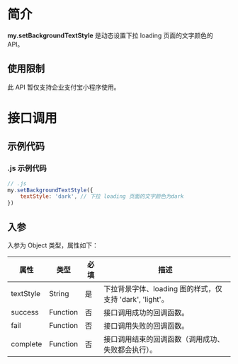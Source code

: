 
# 简介
**my.setBackgroundTextStyle** 是动态设置下拉 loading 页面的文字颜色的 API。

## 使用限制
此 API 暂仅支持企业支付宝小程序使用。

# 接口调用

## 示例代码

### .js 示例代码
```javascript
// .js
my.setBackgroundTextStyle({
    textStyle: 'dark', // 下拉 loading 页面的文字颜色为dark
})
```

## 入参
入参为 Object 类型，属性如下：

| **属性** | **类型** | **必填** | **描述** |
| --- | --- | --- | --- |
| textStyle | String | 是 | 下拉背景字体、loading 图的样式，仅支持 'dark', 'light'。 |
| success | Function | 否 | 接口调用成功的回调函数。 |
| fail | Function | 否 | 接口调用失败的回调函数。 |
| complete | Function | 否 | 接口调用结束的回调函数（调用成功、失败都会执行）。 |

